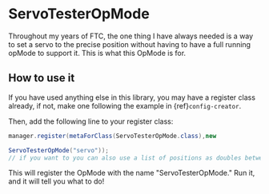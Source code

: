 # ServoTesterOpMode

Throughout my years of FTC, the one thing I have always needed is a way to set a servo to the
precise position without
having to have a full running opMode to support it. This is what this OpMode is for.

## How to use it

If you have used anything else in this library, you may have a register class already, if not, make
one following the example in {ref}`config-creator`.

Then, add the following line to your register class:

```java
manager.register(metaForClass(ServoTesterOpMode.class),new

ServoTesterOpMode("servo"));
// if you want to you can also use a list of positions as doubles between -180 and 180 as the second parameter
```

This will register the OpMode with the name "ServoTesterOpMode." Run it, and it will tell you what
to do!